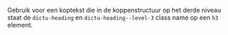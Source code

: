 Gebruik voor een koptekst die in de koppenstructuur op het derde niveau staat de `dictu-heading` en `dictu-heading--level-3` class name op een `h3` element.
